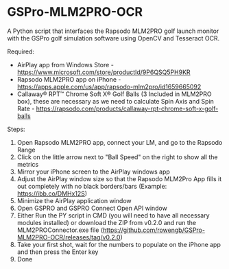# GSPro-MLM2PRO-OCR
A Python script that interfaces the Rapsodo MLM2PRO golf launch monitor with the GSPro golf simulation software using OpenCV and Tesseract OCR.

Required:

- AirPlay app from Windows Store - https://www.microsoft.com/store/productId/9P6QSQ5PH9KR
- Rapsodo MLM2PRO app on iPhone - https://apps.apple.com/us/app/rapsodo-mlm2pro/id1659665092
- Callaway® RPT™ Chrome Soft X® Golf Balls (3 Included in MLM2PRO box), these are necessary as we need to calculate Spin Axis and Spin Rate - https://rapsodo.com/products/callaway-rpt-chrome-soft-x-golf-balls

Steps:

1. Open Rapsodo MLM2PRO app, connect your LM, and go to the Rapsodo Range
2. Click on the little arrow next to "Ball Speed" on the right to show all the metrics
3. Mirror your iPhone screen to the AirPlay windows app
4. Adjust the AirPlay window size so that the Rapsodo MLM2Pro App fills it out completely with no black borders/bars (Example: https://ibb.co/DMHx12S)
5. Minimize the AirPlay application window
6. Open GSPRO and GSPRO Connect Open API window
7. Either Run the PY script in CMD (you will need to have all necessary modules installed) or download the ZIP from v0.2.0 and run the MLM2PROConnector.exe file (https://github.com/rowengb/GSPro-MLM2PRO-OCR/releases/tag/v0.2.0)
8. Take your first shot, wait for the numbers to populate on the iPhone app and then press the Enter key
9. Done
